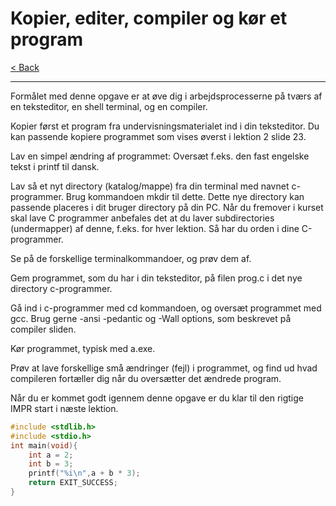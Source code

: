 # Kopier, editer, compiler og kør et program

[< Back](../README.md)

---

Formålet med denne opgave er at øve dig i arbejdsprocesserne på tværs af en teksteditor, en shell terminal, og en compiler.

Kopier først et program fra undervisningsmaterialet ind i din teksteditor. Du kan passende kopiere programmet som vises øverst i lektion 2 slide 23.

Lav en simpel ændring af programmet: Oversæt f.eks. den fast engelske tekst i printf til dansk.

Lav så et nyt directory (katalog/mappe) fra din terminal med navnet c-programmer. Brug kommandoen mkdir til dette. Dette nye directory kan passende placeres i dit bruger directory på din PC. Når du fremover i kurset skal lave C programmer anbefales det at du laver subdirectories (undermapper) af denne, f.eks. for hver lektion. Så har du orden i dine C-programmer.

Se på de forskellige terminalkommandoer, og prøv dem af.

Gem programmet, som du har i din teksteditor, på filen prog.c i det nye directory c-programmer.

Gå ind i c-programmer med cd kommandoen, og oversæt programmet med gcc. Brug gerne -ansi -pedantic og -Wall options, som beskrevet på compiler sliden.

Kør programmet, typisk med a.exe.

Prøv at lave forskellige små ændringer (fejl) i programmet, og find ud hvad compileren fortæller dig når du oversætter det ændrede program.

Når du er kommet godt igennem denne opgave er du klar til den rigtige IMPR start i næste lektion.

```c
#include <stdlib.h>
#include <stdio.h>
int main(void){
    int a = 2;
    int b = 3;
    printf("%i\n",a + b * 3);
    return EXIT_SUCCESS;
}
```
